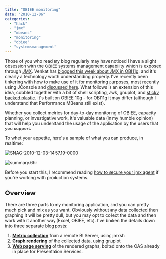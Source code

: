 ```yaml
---
title: "OBIEE monitoring"
date: "2010-12-06"
categories: 
  - "hack"
  - "jmx"
  - "mbeans"
  - "monitoring"
  - "obiee"
  - "systemsmanagement"
---
```


Those of you who read my blog regularly may have noticed I have a slight obsession with the OBIEE systems management capability which is exposed through [JMX](http://rnm1978.wordpress.com/category/jmx/). Venkat has [blogged this week about JMX in OBI11g](http://www.rittmanmead.com/2010/11/29/oracle-bi-ee-11g-systems-management-api-jmx-mbeans-dynamic-user-generation/), and it's clearly a technology worth understanding properly. I've recently been tinkering with how to make use of it for monitoring purposes, most recently using JConsole and [discussed here](/2010/11/04/a-poor-mans-obiee-embi-management-pack/). What follows is an extension of this idea, cobbled together with a bit of shell scripting, awk, gnuplot, and [sticky backed plastic](http://www.google.co.uk/search?q=blue+peter+sticky+backed+plastic). It's built on OBIEE 10g - for OBI11g it may differ (although I understand that Performance MBeans still exist).

Whether you collect metrics for day-to-day monitoring of OBIEE, capacity planning, or investigative work, it's valuable data (in my humble opinion) that will help you understand the usage of the application by the users that you support.

To whet your appetite, here's a sample of what you can produce, in realtime:

![](/images/rnm1978/snag-2010-12-03-14-57-19-0000.png "SNAG-2010-12-03-14.57.19-0000")

![](/images/rnm1978/summary-6hr.png "summary.6hr")

Before you start this, I recommend reading [how to secure your jmx agent](/2010/03/05/securing-obiee-systems-management-jmx-for-remote-access/) if you're working with production systems.

## Overview

There are three parts to my monitoring application, and you can pretty much pick and mix as you want. Obviously without any data collected then graphing it will be pretty dull, but you may opt to collect the data and then work with it another way (Excel, OBIEE, etc). I've broken the details down into three separate blog posts:

1. **[Metric collection](http://wp.me/pAQda-l0)** from a remote BI Server, using jmxsh
2. **[Graph rendering](http://wp.me/pAQda-lb)** of the collected data, using gnuplot
3. **[Web page serving](http://wp.me/pAQda-lo)** of the rendered graphs, bolted onto the OAS already in place for Presentation Services.
